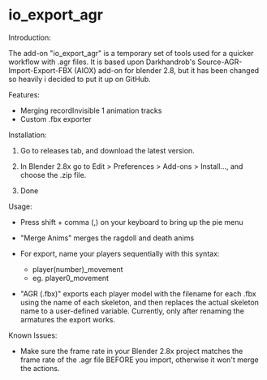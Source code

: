 # io_export_agr

Introduction:

The add-on "io_export_agr" is a temporary set of tools used for a quicker workflow with .agr files. It is based upon Darkhandrob's Source-AGR-Import-Export-FBX (AIOX) add-on for blender 2.8, but it has been changed so heavily i decided to put it up on GitHub.

Features:

- Merging recordInvisible 1 animation tracks
- Custom .fbx exporter

Installation:

1. Go to releases tab, and download the latest version.

2. In Blender 2.8x go to Edit > Preferences > Add-ons > Install..., and choose the .zip file.

3. Done

Usage:
- Press shift + comma (,) on your keyboard to bring up the pie menu
- "Merge Anims" merges the ragdoll and death anims
- For export, name your players sequentially with this syntax:

  - player(number)_movement
  - eg. player0_movement

- "AGR (.fbx)" exports each player model with the filename for each .fbx using the name of each skeleton, and then replaces the actual skeleton name to a user-defined variable. Currently, only after renaming the armatures the export works.

Known Issues:
- Make sure the frame rate in your Blender 2.8x project matches the frame rate of the .agr file BEFORE you import, otherwise it won't merge the actions.
